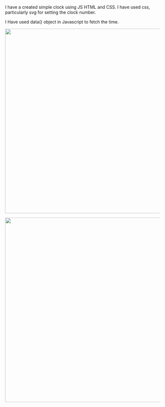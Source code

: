 I have a created simple clock using JS HTML and CSS. I have used css, particularly svg  for setting the clock number.

I Have used data() object in Javascript to fetch the time.


<img src="https://github.com/ranjanrana1712/clock/assets/116024984/741f4a40-1a0d-40a3-874f-7caf86f3a3fe." width="700" height="600">  <br> 

 <img src="https://github.com/ranjanrana1712/clock/assets/116024984/42111c59-3929-489f-a788-6710c8da06c8." width="700" height="600"> 
